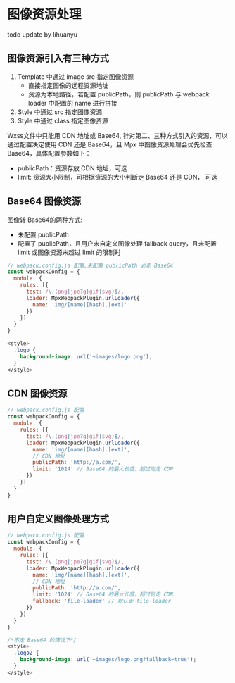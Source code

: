 # 图像资源处理

todo update by lihuanyu

## 图像资源引入有三种方式
1. Template 中通过 image src 指定图像资源
    - 直接指定图像的远程资源地址    
    - 资源为本地路径，若配置 publicPath，则 publicPath 与 webpack loader 中配置的 name 进行拼接
2. Style 中通过 src 指定图像资源
3. Style 中通过 class 指定图像资源

  Wxss文件中只能用 CDN 地址或 Base64, 针对第二、三种方式引入的资源，可以通过配置决定使用 CDN 还是 Base64，且 Mpx 中图像资源处理会优先检查 Base64，具体配置参数如下：
* publicPath：资源存放 CDN 地址，可选
* limit: 资源大小限制，可根据资源的大小判断走 Base64 还是 CDN， 可选

## Base64 图像资源
图像转 Base64的两种方式:
* 未配置 publicPath
* 配置了 publicPath，且用户未自定义图像处理 fallback query，且未配置 limit 或图像资源未超过 limit 的限制时
```js
// webpack.config.js 配置,未配置 publicPath 必走 Base64
const webpackConfig = {
  module: {
    rules: [{
      test: /\.(png|jpe?g|gif|svg)$/,
      loader: MpxWebpackPlugin.urlLoader({
        name: 'img/[name][hash].[ext]'
      })
    }]
  }
}
```
```css
<style>
  .logo {
    background-image: url('~images/logo.png');
  }
</style>
```
## CDN 图像资源
```js
// webpack.config.js 配置
const webpackConfig = {
  module: {
    rules: [{
      test: /\.(png|jpe?g|gif|svg)$/,
      loader: MpxWebpackPlugin.urlLoader({
        name: 'img/[name][hash].[ext]',
        // CDN 地址
        publicPath: 'http://a.com/',
        limit: '1024' // Base64 的最大长度，超过则走 CDN 
      })
    }]
  }
}
```

## 用户自定义图像处理方式
```js
// webpack.config.js 配置
const webpackConfig = {
  module: {
    rules: [{
      test: /\.(png|jpe?g|gif|svg)$/,
      loader: MpxWebpackPlugin.urlLoader({
        name: 'img/[name][hash].[ext]',
        // CDN 地址
        publicPath: 'http://a.com/',
        limit: '1024' // Base64 的最大长度，超过则走 CDN,
        fallback: 'file-loader' // 默认走 file-loader
      })
    }]
  }
}
```
```css
/*不走 Base64 的情况下*/
<style>
  .logo2 {
    background-image: url('~images/logo.png?fallback=true');
  }
</style>
```
